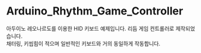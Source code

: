 # Arduino_Rhythm_Game_Controller
아두이노 레오나르도를 이용한 HID 키보드 예제입니다. 리듬 게임 컨트롤러로 제작되었습니다.  
채터링, 키씹힘이 적으며 일반적인 키보드와 거의 동일하게 작동합니다.

